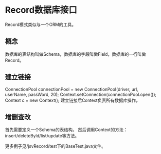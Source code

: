 
Record数据库接口
====================

Record模式类似与一个ORM的工具。


概念
-------------
数据库的表结构叫做Schema，数据库的字段叫做Field，数据库的一行叫做Record。

建立链接
-------------
  ConnectionPool connectionPool = new ConnectionPool(driver, url, userName, passWord, 20);
  Context.setConnection(connectionPool.open());
  Context c = new Context();
建立链接后Context负责所有数据库操作。

增删查改
--------------
首先需要定义一个Schema的表结构。
然后调用Context的方法：insert/deleteById/list/update等方法。

更多例子见/jsvRecord/test下的BaseTest.java文件。